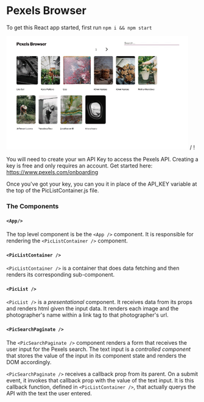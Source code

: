 # Pexels Browser

To get this React app started, first run `npm i && npm start`

![ Pexels Browser Inferface](pexels-browser.gif) / ! [](pexels-browser.gif)

[create_key]: https://developers.giphy.com/docs/api/#quick-start-guide

You will need to create your wn API Key to access the Pexels API. Creating a key is free and only requires an account. Get started here: https://www.pexels.com/onboarding

Once you've got your key, you can you it in place of the API_KEY variable at the top of the PicListContainer.js file.

### The Components

#### `<App/>`

The top level component is be the `<App />` component. It is responsible for rendering the `<PicListContainer />` component.

#### `<PicListContainer />`

`<PicListContainer />` is a container that does data fetching and then renders its corresponding sub-component. 

#### `<PicList />`

`<PicList />` is a _presentational_ component. It receives data from its props
and renders html given the input data. It renders each image and the photographer's name within a link tag to that photographer's url.

#### `<PicSearchPaginate />`

The `<PicSearchPaginate />` component renders a form that receives the user input for the Pexels search. The text input is a _controlled component_ that
stores the value of the input in its component state and renders the DOM
accordingly. 

`<PicSearchPaginate />` receives a callback prop from its parent. On a submit event, it invokes that callback prop with the value of the text input. It is this callback function, defined in `<PicListContainer />`, that actually querys the API with the text the user entered.